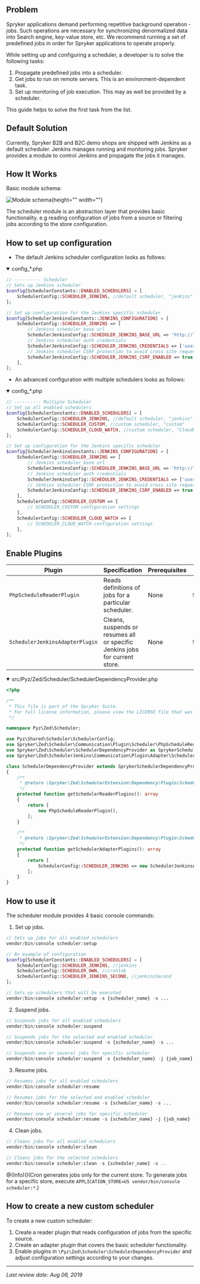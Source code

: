 
## Problem

Spryker applications demand performing repetitive background operation - jobs. Such operations are necessary for synchronizing denormalized data into Search engine, key-value store, etc. We recommend running a set of predefined jobs in order for Spryker applications to operate properly.

While setting up and configuring a scheduler, a developer is to solve the following tasks:

1. Propagate predefined jobs into a scheduler.
2. Get jobs to run on remote servers. This is an environment-dependent task.
3. Set up monitoring of job execution. This may as well be provided by a scheduler.

This guide helps to solve the first task from the list.

## Default Solution

Currently, Spryker B2B and B2C demo shops are shipped with Jenkins as a default scheduler. Jenkins manages running and monitoring jobs. Spryker provides a module to control Jenkins and propagate the jobs it manages.

## How It Works

Basic module schema:

![Module schema](https://spryker.s3.eu-central-1.amazonaws.com/docs/Tutorials/HowTos/HowTo+Set+up+Schedulers+for+Different+Environments/scheduler-module.png){height="" width=""}

The scheduler module is an abstraction layer that provides basic functionality. e.g reading configuration of  jobs from a source or filtering jobs according to the store configuration.

## How to set up configuration

* The default Jenkins scheduler configuration looks as follows:

<details open>
    <summary>config_*.php</summary>


```php
// ---------- Scheduler
// Sets up Jenkins scheduler
$config[SchedulerConstants::ENABLED_SCHEDULERS] = [
    SchedulerConfig::SCHEDULER_JENKINS, //default scheduler, "jenkins"
];

// Set up configuration for the Jenkins specific scheduler
$config[SchedulerJenkinsConstants::JENKINS_CONFIGURATION] = [
    SchedulerConfig::SCHEDULER_JENKINS => [
        // Jenkins scheduler base url
        SchedulerJenkinsConfig::SCHEDULER_JENKINS_BASE_URL => 'http://localhost:10007/',
        // Jenkins scheduler auth credentials
		SchedulerJenkinsConfig::SCHEDULER_JENKINS_CREDENTIALS => ['username', 'password'],
        // Jenkins scheduler CSRF protection to avoid cross site request forgery
        SchedulerJenkinsConfig::SCHEDULER_JENKINS_CSRF_ENABLED => true,
    ],
];
```
</details>

* An advanced configuration with multiple schedulers looks as follows:

<details open>
<summary>config_*.php</summary>

```php
// ---------- Multiple Scheduler
// Set up all enabled schedulers
$config[SchedulerConstants::ENABLED_SCHEDULERS] = [
    SchedulerConfig::SCHEDULER_JENKINS, //default scheduler, "jenkins"
    SchedulerConfig::SCHEDULER_CUSTOM, //custom scheduler, "custom"
    SchedulerConfig::SCHEDULER_CLOUD_WATCH, //custom scheduler, "CloudWatch"
];

// Set up configuration for the Jenkins specific scheduler
$config[SchedulerJenkinsConstants::JENKINS_CONFIGURATION] = [
    SchedulerConfig::SCHEDULER_JENKINS => [
        // Jenkins scheduler base url
        SchedulerJenkinsConfig::SCHEDULER_JENKINS_BASE_URL => 'http://localhost:10007/',
        // Jenkins scheduler auth credentials
		SchedulerJenkinsConfig::SCHEDULER_JENKINS_CREDENTIALS => ['username', 'password'],
        // Jenkins scheduler CSRF protection to avoid cross site request forgery
        SchedulerJenkinsConfig::SCHEDULER_JENKINS_CSRF_ENABLED => true,
    ],
	SchedulerConfig::SCHEDULER_CUSTOM => [
        // SCHEDULER_CUSTOM configuration settings
    ],
    SchedulerConfig::SCHEDULER_CLOUD_WATCH => [
        // SCHEDULER_CLOUD_WATCH configuration settings
    ],
];
```
</details>

## Enable Plugins

| Plugin | Specification | Prerequisites | Namespace |
| --- | --- | --- | --- |
|  `PhpScheduleReaderPlugin` | Reads definitions of jobs for a particular scheduler. | None | `Spryker\Zed\Scheduler\Communication\Plugin\Scheduler` |
|  `SchedulerJenkinsAdapterPlugin` | Cleans, suspends or resumes all or specific Jenkins jobs for current store. | None | `Spryker\Zed\SchedulerJenkins\Communication\Plugin\Adapter` |

<details open>
<summary> src/Pyz/Zed/Scheduler/SchedulerDependencyProvider.php</summary>

```PHP
<?php

/**
 * This file is part of the Spryker Suite.
 * For full license information, please view the LICENSE file that was distributed with this source code.
 */

namespace Pyz\Zed\Scheduler;

use Pyz\Shared\Scheduler\SchedulerConfig;
use Spryker\Zed\Scheduler\Communication\Plugin\Scheduler\PhpScheduleReaderPlugin;
use Spryker\Zed\Scheduler\SchedulerDependencyProvider as SprykerSchedulerDependencyProvider;
use Spryker\Zed\SchedulerJenkins\Communication\Plugin\Adapter\SchedulerJenkinsAdapterPlugin;

class SchedulerDependencyProvider extends SprykerSchedulerDependencyProvider
{
    /**
     * @return \Spryker\Zed\SchedulerExtension\Dependency\Plugin\ScheduleReaderPluginInterface[]
     */
    protected function getSchedulerReaderPlugins(): array
    {
        return [
            new PhpScheduleReaderPlugin(),
        ];
    }

    /**
     * @return \Spryker\Zed\SchedulerExtension\Dependency\Plugin\SchedulerAdapterPluginInterface[]
     */
    protected function getSchedulerAdapterPlugins(): array
    {
        return [
            SchedulerConfig::SCHEDULER_JENKINS => new SchedulerJenkinsAdapterPlugin(),
        ];
    }
}
```

</details>

## How to use it

The scheduler module provides 4 basic console commands:

1. Set up jobs.

```php
// Sets up jobs for all enabled schedulers
vendor/bin/console scheduler:setup

// An example of configuration
$config[SchedulerConstants::ENABLED_SCHEDULERS] = [
    SchedulerConfig::SCHEDULER_JENKINS, //jenkins
    SchedulerConfig::SCHEDULER_OWN, //crontab
	SchedulerConfig::SCHEDULER_JENKINS_SECOND, //jenkinsSecond
];

// Sets up schedulers that will be executed
vendor/bin/console scheduler:setup -s {scheduler_name} -s ...
```
2. Suspend jobs.

```php
// Suspends jobs for all enabled schedulers
vendor/bin/console scheduler:suspend

// Suspends jobs for the selected and enabled scheduler
vendor/bin/console scheduler:suspend -s {scheduler_name} -s ...

// Suspends one or several jobs for specific scheduler
vendor/bin/console scheduler:suspend -s {scheduler_name} -j {job_name}
```
3. Resume jobs.

```PHP
// Resumes jobs for all enabled schedulers
vendor/bin/console scheduler:resume

// Resumes jobs for the selected and enabled scheduler
vendor/bin/console scheduler:resume -s {scheduler_name} -s ...

// Resumes one or several jobs for specific scheduler
vendor/bin/console scheduler:resume -s {scheduler_name} -j {job_name} -j ...
```
4. Clean jobs.

```PHP
// Cleans jobs for all enabled schedulers
vendor/bin/console scheduler:clean

// Cleans jobs for the selected schedulers
vendor/bin/console scheduler:clean -s {scheduler_name} -s ..
```

@(Info)()(Cron generates jobs only for the current store. To generate jobs for a specific store, execute `APPLICATION_STORE=US vendor/bin/console scheduler:*`.)


## How to create a new custom scheduler

To create a new custom scheduler:

1. Create a reader plugin that reads configuration of jobs from the specific source.
2. Create an adapter plugin that covers the basic scheduler functionality.
3. Enable plugins in `\Pyz\Zed\Scheduler\SchedulerDependencyProvider` and adjust configuration settings according to your changes.

***
<!--by Oleksandr Myrnyi, Andrii Tserkovnyi-->

*Last review date: Aug 06, 2019*